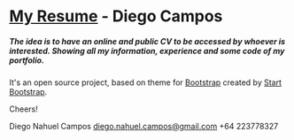 # **[My Resume](https://diegoncampos.github.io/ "My Resume")** - Diego Campos

##### The idea is to have an online and public CV to be accessed by whoever is interested. Showing all my information, experience and some code of my portfolio.

It's an open source project, based on theme for [Bootstrap](http://getbootstrap.com/) created by [Start Bootstrap](http://startbootstrap.com/).



Cheers!

Diego Nahuel Campos
diego.nahuel.campos@gmail.com
+64 223778327